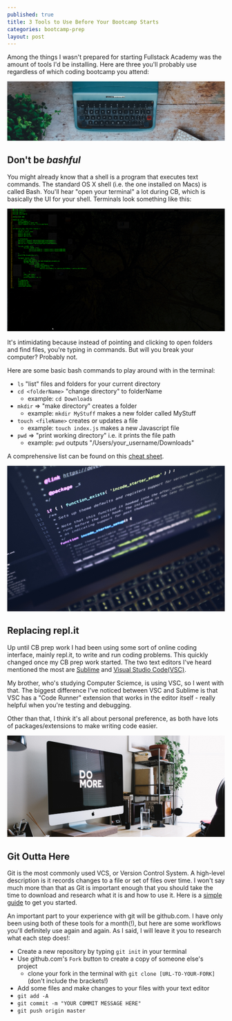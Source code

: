```yaml
---
published: true
title: 3 Tools to Use Before Your Bootcamp Starts
categories: bootcamp-prep
layout: post
---
```

Among the things I wasn't prepared for starting Fullstack Academy was the amount of tools I'd be installing. Here are three you'll probably use regardless of which coding bootcamp you attend:

<img src="/images/StockSnap_F21WWLQO5T.jpg" class="fit image">

## Don't be _bashful_

You might already know that a shell is a program that executes text commands. The standard OS X shell (i.e. the one installed on Macs) is called Bash. You'll hear "open your terminal" a lot during CB, which is basically the UI for your shell. Terminals look something like this:

<img src="/images/computer-425208_640.png" class="fit image">

It's intimidating because instead of pointing and clicking to open folders and find files, you're typing in commands. But will you break your computer? Probably not.

Here are some basic bash commands to play around with in the terminal:
- `ls` "list" files and folders for your current directory
- `cd <folderName>` "change directory" to folderName
	- example: `cd Downloads`
- `mkdir` => "make directory" creates a folder
	- example: `mkdir MyStuff` makes a new folder called MyStuff
- `touch <fileName>` creates or updates a file
	- example: `touch index.js` makes a new Javascript file
- `pwd` => "print working directory" i.e. it prints the file path
	- example: `pwd` outputs "/Users/your_username/Downloads"


A comprehensive list can be found on this [cheat sheet](https://learncodethehardway.org/unix/bash_cheat_sheet.pdf).

<img src="/images/StockSnap_A28WZDTYEY.jpg" class="fit image">

## Replacing repl.it
Up until CB prep work I had been using some sort of online coding interface, mainly repl.it, to write and run coding problems. This quickly changed once my CB prep work started. The two text editors I've heard mentioned the most are [Sublime](https://www.sublimetext.com/) and [Visual Studio Code(VSC)](https://code.visualstudio.com/).

My brother, who's studying Computer Sciemce, is using VSC, so I went with that. The biggest difference I've noticed between VSC and Sublime is that VSC has a "Code Runner" extension that works in the editor itself - really helpful when you're testing and debugging.

Other than that, I think it's all about personal preference, as both have lots of packages/extensions to make writing code easier.

<img src="/images/StockSnap_LPNMGYHXCT.jpg" class="fit image">


## Git Outta Here
Git is the most commonly used VCS, or Version Control System. A high-level description is it records changes to a file or set of files over time. I won't say much more than that as Git is important enough that you should take the time to download and research what it is and how to use it. Here is a [simple guide](http://rogerdudler.github.io/git-guide/) to get you started.

An important part to your experience with git will be github.com. I have only been using both of these tools for a month(!), but here are some workflows you'll definitely use again and again. As I said, I will leave it you to research what each step does!:
- Create a new repository by typing `git init` in your terminal
- Use github.com's `Fork` button to create a copy of someone else's project
	- clone your fork in the terminal with `git clone [URL-TO-YOUR-FORK]` (don't include the brackets!)
- Add some files and make changes to your files with your text editor
- `git add -A`
- `git commit -m "YOUR COMMIT MESSAGE HERE"`
- `git push origin master`
